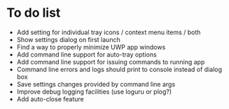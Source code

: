 # To do list

- Add setting for individual tray icons / context menu items / both
- Show settings dialog on first launch
- Find a way to properly minimize UWP app windows
- Add command line support for auto-tray options
- Add command line support for issuing commands to running app
- Command line errors and logs should print to console instead of dialog box
- Save settings changes provided by command line args
- Improve debug logging facilities (use loguru or plog?)
- Add auto-close feature
